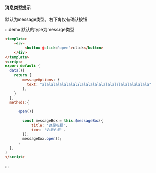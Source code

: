 #### 消息类型提示

默认为message类型。右下角仅有确认按钮

:::demo 默认的type为message类型
```html
<template>
    <div>
         <button @click="open">click</button>
    </div>
</template>
<script>
export default {
  data(){
    return {
        messageOptions: {
          text: "alalalalalalalalalalalalalalalalalalalalalalalala"
        },
    }
  },
  methods:{
      
      open(){
          
        const messageBox = this.$messageBox({
            title: '这是标题',
            text: '这是内容',
        });
        messageBox.open();
      }
  },  
}
</script>
```
:::


~~~~
